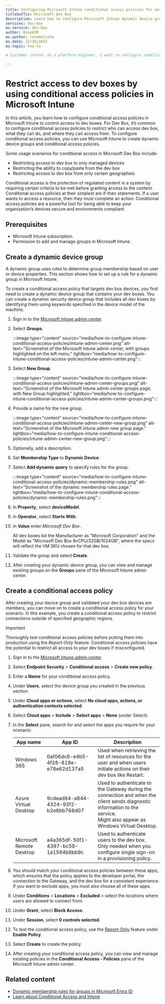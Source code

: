 ```yaml
---
title: Configuring Microsoft Intune conditional access policies for dev boxes
titleSuffix: Microsoft Dev Box
description: Learn how to configure Microsoft Intune dynamic device groups and conditional access policies to restrict access to dev boxes.
services: dev-box
ms.service: dev-box
author: RoseHJM
ms.author: rosemalcolm
ms.date: 12/20/2023
ms.topic: how-to

# Customer intent: As a platform engineer, I want to configure conditional access policies in Microsoft Intune so that I can control access to dev boxes.

---
```


# Restrict access to dev boxes by using conditional access policies in Microsoft Intune

In this article, you learn how to configure conditional access policies in Microsoft Intune to control access to dev boxes. For Dev Box, it’s common to configure conditional access policies to restrict who can access dev box, what they can do, and where they can access from. To configure conditional access policies, you can use Microsoft Intune to create dynamic device groups and conditional access policies.

Some usage scenarios for conditional access in Microsoft Dev Box include: 

- Restricting access to dev box to only managed devices 
- Restricting the ability to copy/paste from the dev box 
- Restricting access to dev box from only certain geographies 

Conditional access is the protection of regulated content in a system by requiring certain criteria to be met before granting access to the content. Conditional access policies at their simplest are if-then statements. If a user wants to access a resource, then they must complete an action. Conditional access policies are a powerful tool for being able to keep your organization’s devices secure and environments compliant. 

## Prerequisites

- Microsoft Intune subscription.
- Permission to add and manage groups in Microsoft Intune.

## Create a dynamic device group 

A dynamic group uses rules to determine group membership based on user or device properties. This section shows how to set up a rule for a dynamic group in Microsoft Intune.

To create a conditional access policy that targets dev box devices, you first need to create a dynamic device group that contains your dev boxes. You can create a dynamic security device group that includes all dev boxes by identifying them using keywords specified in the device model of the machine. 

1. Sign in to the [Microsoft Intune admin center](https://intune.microsoft.com). 
 
1. Select **Groups**. 

   :::image type="content" source="media/how-to-configure-intune-conditional-access-policies/intune-admin-center.png" alt-text="Screenshot of the Microsoft Intune admin center, with groups highlighted on the left menu." lightbox="media/how-to-configure-intune-conditional-access-policies/intune-admin-center.png"::: 

1. Select **New Group**. 

   :::image type="content" source="media/how-to-configure-intune-conditional-access-policies/intune-admin-center-groups.png" alt-text="Screenshot of the Microsoft Intune admin center groups page, with New Group highlighted." lightbox="media/how-to-configure-intune-conditional-access-policies/intune-admin-center-groups.png"::: 

1. Provide a name for the new group. 

   :::image type="content" source="media/how-to-configure-intune-conditional-access-policies/intune-admin-center-new-group.png" alt-text="Screenshot of the Microsoft Intune admin new group page." lightbox="media/how-to-configure-intune-conditional-access-policies/intune-admin-center-new-group.png"::: 

1. Optionally, add a description.  

1. Set **Membership Type** to **Dynamic Device**.

1. Select **Add dynamic query** to specify rules for the group. 

   :::image type="content" source="media/how-to-configure-intune-conditional-access-policies/dynamic-membership-rules.png" alt-text="Screenshot of the dynamic membership rules page." lightbox="media/how-to-configure-intune-conditional-access-policies/dynamic-membership-rules.png"::: 

1. In **Property**, select **deviceModel**. 

1. In **Operator**, select **Starts With**.

1. In **Value** enter *Microsoft Dev Box*.

   All dev boxes list the Manufacturer as "Microsoft Corporation" and the Model as "Microsoft Dev Box 8vCPU/32GB/1024GB", where the specs will reflect the VM SKU chosen for that dev box.

1. Validate the group and select **Create**. 

1. After creating your dynamic device group, you can view and manage existing groups on the ****Groups**** pane of the Microsoft Intune admin center.

## Create a conditional access policy  

After creating your device group and validated your dev box devices are members, you can move on to create a conditional access policy for your scenario. In this example, you create a conditional access policy to restrict connections outside of specified geographic regions. 

> [!IMPORTANT]
> Thoroughly test conditional access policies before putting them into production using the *Report-Only* feature. Conditional access policies have the potential to restrict all access to your dev boxes if misconfigured. 

1. Sign in to the [Microsoft Intune admin center](https://intune.microsoft.com). 

1. Select **Endpoint Security** > **Conditional access** > **Create new policy**. 

1. Enter a **Name** for your conditional access policy. 

1. Under **Users**, select the device group you created in the previous section. 

1. Under **Cloud apps or actions**, select **No cloud apps, actions, or authentication contexts selected**. 

1. Select **Cloud apps** > **Include** > **Select apps** > **None** (under Select). 

1. In the **Select** pane, search for and select the apps you require for your scenario: 
  
   | App name | App ID | Description |
   | --- | --- | --- |
   | Windows 365 | 0af06dc6-e4b5-4f28-818e-e78e62d137a5 | Used when retrieving the list of resources for the user and when users initiate actions on their dev box like Restart. |
   | Azure Virtual Desktop | 9cdead84-a844-4324-93f2-b2e6bb768d07 | Used to authenticate to the Gateway during the connection and when the client sends diagnostic information to the service. <br>Might also appear as Windows Virtual Desktop. |
   | Microsoft Remote Desktop | a4a365df-50f1-4397-bc59-1a1564b8bb9c | Used to authenticate users to the dev box. <br>Only needed when you configure single sign-on in a provisioning policy.  |  

1. You should match your conditional access policies between these apps, which ensures that the policy applies to the developer portal, the connection to the Gateway, and the dev box for a consistent experience. If you want to exclude apps, you must also choose all of these apps. 

1. Under **Conditions** > **Locations** > **Excluded** > select the locations where users are allowed to connect from. 

1. Under **Grant**, select **Block Access**.

1. Under **Session**, select **0 controls selected**. 

1. To test the conditional access policy, use the [Report-Only](/entra/identity/conditional-access/concept-conditional-access-report-only) feature under **Enable Policy**. 

1. Select **Create** to create the policy. 

1. After creating your conditional access policy, you can view and manage existing policies in the **Conditional Access - Policies** pane of the Microsoft Intune admin center. 

## Related content

* [Dynamic membership rules for groups in Microsoft Entra ID](/entra/identity/users/groups-dynamic-membership)
* [Learn about Conditional Access and Intune](/mem/intune/protect/conditional-access)

